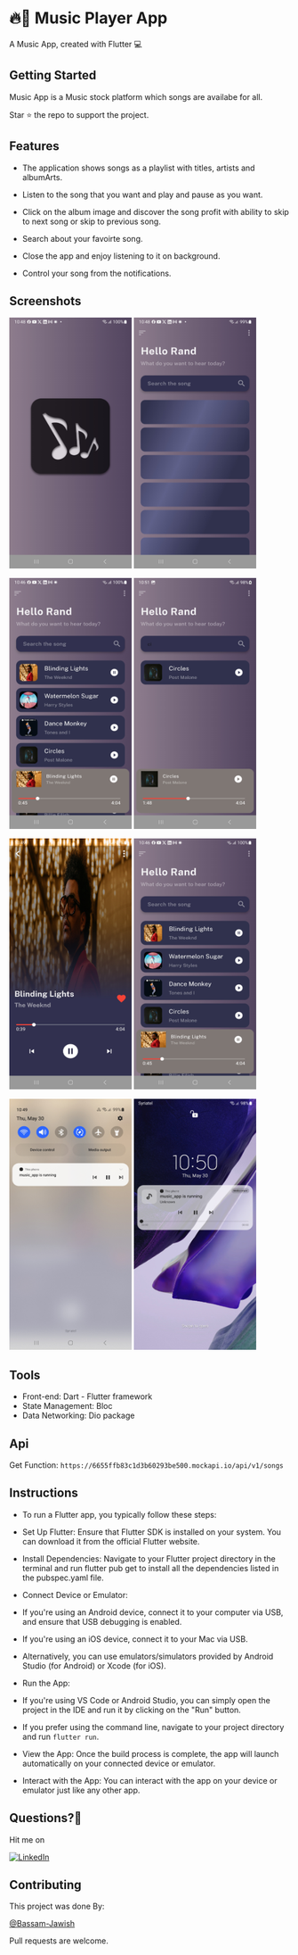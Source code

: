 # 🔥👏 Music Player App

A Music App, created with Flutter 💻

## Getting Started

Music App is a Music stock platform which songs are availabe for all.

Star ⭐ the repo to support the project.

## Features

- The application shows songs as a playlist with titles, artists and albumArts.

- Listen to the song that you want and play and pause as you want.

- Click on the album image and discover the song profit with ability to skip to next song or skip to previous song.

- Search about your favoirte song.

- Close the app and enjoy listening to it on background.

- Control your song from the notifications.

## Screenshots

<p float="left">
  <img src="screenshots/Screenshot_20240530_104807.jpg" width="220" height = "450"/>
  <img src="screenshots/Screenshot_20240530_104846.jpg" width="220" height = "450"/> 
</p>

<p float="left">
  <img src="screenshots/Screenshot_20240530_104608.jpg" width="220" height = "450"/>
  <img src="screenshots/Screenshot_20240530_105136.jpg" width="220" height = "450"/>
</p>

<p float="left">
  <img src="screenshots/Screenshot_20240530_104941.jpg" width="220" height = "450"/>
  <img src="screenshots/Screenshot_20240530_104608.jpg" width="220" height = "450"/>
</p>

<p float="left">
  <img src="screenshots/Screenshot_20240530_104946.jpg" width="220" height = "450"/>
  <img src="screenshots/Screenshot_20240530_105010_One UI Home.jpg" width="220" height = "450"/>
</p>

## Tools

- Front-end: Dart - Flutter framework
- State Management: Bloc
- Data Networking: Dio package

## Api
Get Function: 
`https://6655ffb83c1d3b60293be500.mockapi.io/api/v1/songs`

## Instructions
- To run a Flutter app, you typically follow these steps:

- Set Up Flutter: Ensure that Flutter SDK is installed on your system. You can download it from the official Flutter website.

- Install Dependencies: Navigate to your Flutter project directory in the terminal and run flutter pub get to install all the dependencies listed in the pubspec.yaml file.

- Connect Device or Emulator:

- If you're using an Android device, connect it to your computer via USB, and ensure that USB debugging is enabled.
- If you're using an iOS device, connect it to your Mac via USB.
- Alternatively, you can use emulators/simulators provided by Android Studio (for Android) or Xcode (for iOS).
- Run the App:

- If you're using VS Code or Android Studio, you can simply open the project in the IDE and run it by clicking on the "Run" button.
- If you prefer using the command line, navigate to your project directory and run `flutter run`.
- View the App: Once the build process is complete, the app will launch automatically on your connected device or emulator.

- Interact with the App: You can interact with the app on your device or emulator just like any other app.

## Questions?🤔

Hit me on

[![LinkedIn](https://user-images.githubusercontent.com/35039342/55471530-94b34280-5627-11e9-8c0e-6fe86a8406d6.png)](https://www.linkedin.com/in/bassam-jawish/)

## Contributing

This project was done By:

[@Bassam-Jawish](https://github.com/Bassam-Jawish)

Pull requests are welcome.
